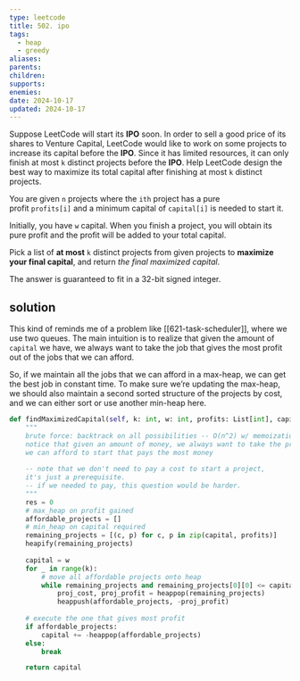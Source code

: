 ```yaml
---
type: leetcode
title: 502. ipo
tags:
  - heap
  - greedy
aliases: 
parents: 
children: 
supports: 
enemies: 
date: 2024-10-17
updated: 2024-10-17
---
```


Suppose LeetCode will start its **IPO** soon. In order to sell a good price of its shares to Venture Capital, LeetCode would like to work on some projects to increase its capital before the **IPO**. Since it has limited resources, it can only finish at most `k` distinct projects before the **IPO**. Help LeetCode design the best way to maximize its total capital after finishing at most `k` distinct projects.

You are given `n` projects where the `ith` project has a pure profit `profits[i]` and a minimum capital of `capital[i]` is needed to start it.

Initially, you have `w` capital. When you finish a project, you will obtain its pure profit and the profit will be added to your total capital.

Pick a list of **at most** `k` distinct projects from given projects to **maximize your final capital**, and return _the final maximized capital_.

The answer is guaranteed to fit in a 32-bit signed integer.

## solution

This kind of reminds me of a problem like [[621-task-scheduler]], where we use two queues. The main intuition is to realize that given the amount of `capital` we have, we always want to take the job that gives the most profit out of the jobs that we can afford.

So, if we maintain all the jobs that we can afford in a max-heap, we can get the best job in constant time. To make sure we’re updating the max-heap, we should also maintain a second sorted structure of the projects by cost, and we can either sort or use another min-heap here.

```python
def findMaximizedCapital(self, k: int, w: int, profits: List[int], capital: List[int]) -> int:
	"""
	brute force: backtrack on all possibilities -- O(n^2) w/ memoization?
	notice that given an amount of money, we always want to take the project
	we can afford to start that pays the most money
	  
	-- note that we don't need to pay a cost to start a project,
	it's just a prerequisite.
	-- if we needed to pay, this question would be harder.
	"""
	res = 0
	# max_heap on profit gained
	affordable_projects = []
	# min_heap on capital required
	remaining_projects = [(c, p) for c, p in zip(capital, profits)]
	heapify(remaining_projects)
	  
	capital = w
	for _ in range(k):
		# move all affordable projects onto heap
		while remaining_projects and remaining_projects[0][0] <= capital:
			proj_cost, proj_profit = heappop(remaining_projects)
			heappush(affordable_projects, -proj_profit)
	  
	# execute the one that gives most profit
	if affordable_projects:
		capital += -heappop(affordable_projects)
	else:
		break

	return capital
```
